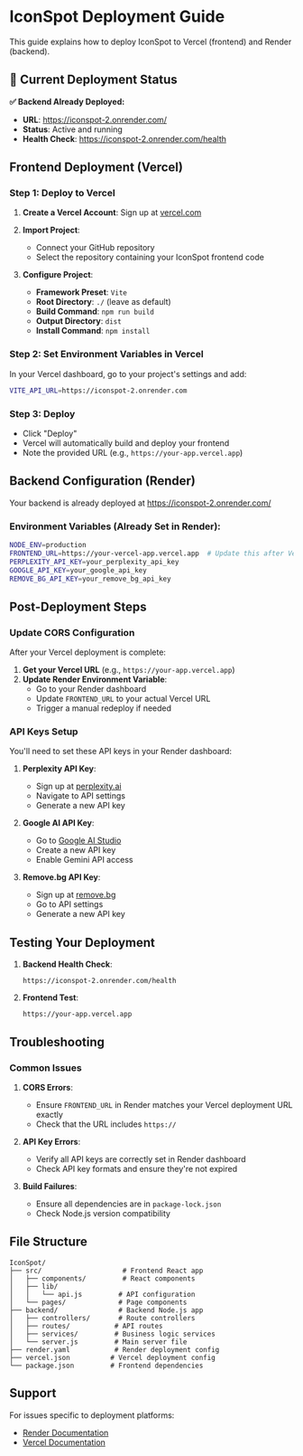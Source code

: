 # IconSpot Deployment Guide

This guide explains how to deploy IconSpot to Vercel (frontend) and Render (backend).

## 🚀 Current Deployment Status

**✅ Backend Already Deployed:**
- **URL**: https://iconspot-2.onrender.com/
- **Status**: Active and running
- **Health Check**: https://iconspot-2.onrender.com/health

## Frontend Deployment (Vercel)

### Step 1: Deploy to Vercel

1. **Create a Vercel Account**: Sign up at [vercel.com](https://vercel.com)

2. **Import Project**:
   - Connect your GitHub repository
   - Select the repository containing your IconSpot frontend code

3. **Configure Project**:
   - **Framework Preset**: `Vite`
   - **Root Directory**: `./` (leave as default)
   - **Build Command**: `npm run build`
   - **Output Directory**: `dist`
   - **Install Command**: `npm install`

### Step 2: Set Environment Variables in Vercel

In your Vercel dashboard, go to your project's settings and add:

```bash
VITE_API_URL=https://iconspot-2.onrender.com
```

### Step 3: Deploy

- Click "Deploy"
- Vercel will automatically build and deploy your frontend
- Note the provided URL (e.g., `https://your-app.vercel.app`)

## Backend Configuration (Render)

Your backend is already deployed at https://iconspot-2.onrender.com/

### Environment Variables (Already Set in Render):

```bash
NODE_ENV=production
FRONTEND_URL=https://your-vercel-app.vercel.app  # Update this after Vercel deployment
PERPLEXITY_API_KEY=your_perplexity_api_key
GOOGLE_API_KEY=your_google_api_key
REMOVE_BG_API_KEY=your_remove_bg_api_key
```

## Post-Deployment Steps

### Update CORS Configuration

After your Vercel deployment is complete:

1. **Get your Vercel URL** (e.g., `https://your-app.vercel.app`)
2. **Update Render Environment Variable**:
   - Go to your Render dashboard
   - Update `FRONTEND_URL` to your actual Vercel URL
   - Trigger a manual redeploy if needed

### API Keys Setup

You'll need to set these API keys in your Render dashboard:

1. **Perplexity API Key**:
   - Sign up at [perplexity.ai](https://perplexity.ai)
   - Navigate to API settings
   - Generate a new API key

2. **Google AI API Key**:
   - Go to [Google AI Studio](https://aistudio.google.com)
   - Create a new API key
   - Enable Gemini API access

3. **Remove.bg API Key**:
   - Sign up at [remove.bg](https://remove.bg)
   - Go to API settings
   - Generate a new API key

## Testing Your Deployment

1. **Backend Health Check**:
   ```
   https://iconspot-2.onrender.com/health
   ```

2. **Frontend Test**:
   ```
   https://your-app.vercel.app
   ```

## Troubleshooting

### Common Issues

1. **CORS Errors**:
   - Ensure `FRONTEND_URL` in Render matches your Vercel deployment URL exactly
   - Check that the URL includes `https://`

2. **API Key Errors**:
   - Verify all API keys are correctly set in Render dashboard
   - Check API key formats and ensure they're not expired

3. **Build Failures**:
   - Ensure all dependencies are in `package-lock.json`
   - Check Node.js version compatibility

## File Structure

```
IconSpot/
├── src/                    # Frontend React app
│   ├── components/         # React components
│   ├── lib/
│   │   └── api.js         # API configuration
│   └── pages/             # Page components
├── backend/               # Backend Node.js app
│   ├── controllers/       # Route controllers
│   ├── routes/           # API routes
│   ├── services/         # Business logic services
│   └── server.js         # Main server file
├── render.yaml           # Render deployment config
├── vercel.json          # Vercel deployment config
└── package.json         # Frontend dependencies
```

## Support

For issues specific to deployment platforms:
- [Render Documentation](https://render.com/docs)
- [Vercel Documentation](https://vercel.com/docs)
